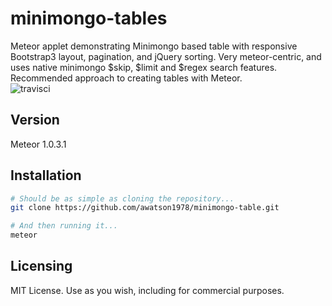 minimongo-tables
================

Meteor applet demonstrating Minimongo based table with responsive Bootstrap3 layout, pagination, and jQuery sorting.  Very meteor-centric, and uses native minimongo $skip, $limit and $regex search features.  Recommended approach to creating tables with Meteor.  
![travisci](https://travis-ci.org/awatson1978/minimongo-table.svg)

Version  
------------------------
Meteor 1.0.3.1


Installation  
------------------------

````sh
# Should be as simple as cloning the repository...  
git clone https://github.com/awatson1978/minimongo-table.git

# And then running it...
meteor
````


Licensing
------------------------

MIT License. Use as you wish, including for commercial purposes.
